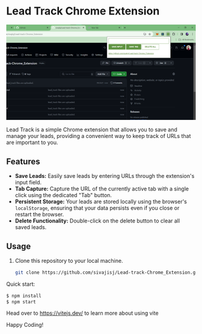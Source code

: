 # Lead Track Chrome Extension

<img src="./lead_track.png"  alt="screenshot" />

Lead Track is a simple Chrome extension that allows you to save and manage your leads, providing a convenient way to keep track of URLs that are important to you.

## Features

- **Save Leads:** Easily save leads by entering URLs through the extension's input field.
- **Tab Capture:** Capture the URL of the currently active tab with a single click using the dedicated "Tab" button.
- **Persistent Storage:** Your leads are stored locally using the browser's `localStorage`, ensuring that your data persists even if you close or restart the browser.
- **Delete Functionality:** Double-click on the delete button to clear all saved leads.

## Usage

1. Clone this repository to your local machine.
   ```bash
   git clone https://github.com/sivajisj/Lead-track-Chrome_Extension.git


Quick start:

```
$ npm install
$ npm start
````

Head over to https://vitejs.dev/ to learn more about using vite


Happy Coding!
